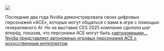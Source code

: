 <!--2025-01-07 13:35:03-->
<div class="yb">
  <div class="rss smaller1 habr"><img src="https://habrastorage.org/getpro/habr/upload_files/d2b/154/898/d2b1548988489d610fe8485e989856dc.jpg" /><p>Последние два года Nvidia демонстрировала своих цифровых персонажей «ACE», которые могут общаться с вами в игре с помощью генеративного AI.&nbsp;Но на выставке CES 2025 <em>компания сделала шаг вперёд</em>, показав, что персонажи ACE могут быть <u>«автономными... <br><a class="light" href="https://habr.com/ru/companies/bothub/news/872048/?utm_source=habrahabr&utm_medium=rss&utm_campaign=872048">Nvidia представляет автономных игровых персонажей ACE с искусственным интеллектом</a></div>
</div>
